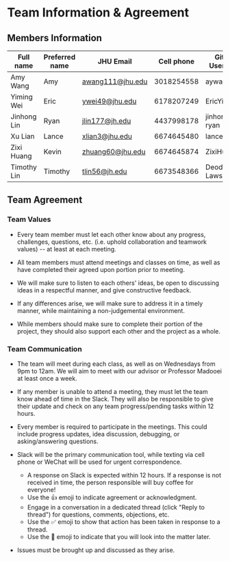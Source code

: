 # Team Information & Agreement

## Members Information

| Full name | Preferred name | JHU Email | Cell phone | GitHub Username |
|-----------|----------------|-----------|------------|-----------------|
| Amy Wang | Amy | awang111@jhu.edu | 3018254558 | aywangmd |
| Yiming Wei  | Eric |ywei49@jhu.edu| 6178207249 | EricYiming |
| Jinhong Lin | Ryan | jlin177@jh.edu | 4437998178 | jinhonglin-ryan |
| Xu Lian | Lance | xlian3@jhu.edu | 6674645480 | lancelianl |
| Zixi Huang | Kevin | zhuang60@jhu.edu | 6674645874 | ZixiHuang66 |
| Timothy Lin | Timothy | tlin56@jh.edu | 6673548366 | Deodat-Lawson |

## Team Agreement

### Team Values

- Every team member must let each other know about any progress, challenges, questions, etc. (i.e. uphold collaboration and teamwork values) -- at least at each meeting.

- All team members must attend meetings and classes on time, as well as have completed their agreed upon portion prior to meeting. 

- We will make sure to listen to each others' ideas, be open to discussing ideas in a respectful manner, and give constructive feedback. 

- If any differences arise, we will make sure to address it in a timely manner, while maintaining a non-judgemental environment. 

- While members should make sure to complete their portion of the project, they should also support each other and the project as a whole.


### Team Communication

- The team will meet during each class, as well as on Wednesdays from 9pm to 12am. We will aim to meet with our advisor or Professor Madooei at least once a week.

- If any member is unable to attend a meeting, they must let the team know ahead of time in the Slack. They will also be responsible to give their update and check on any team progress/pending tasks within 12 hours. 

- Every member is required to participate in the meetings. This could include progress updates, idea discussion, debugging, or asking/answering questions.

- Slack will be the primary communication tool, while texting via cell phone or WeChat will be used for urgent correspondence.
    - A response on Slack is expected within 12 hours. If a response is not received in time, the person responsible will buy coffee for everyone!
    - Use the 👍 emoji to indicate agreement or acknowledgment.
    - Engage in a conversation in a dedicated thread (click "Reply to thread") for questions, comments, objections, etc.
    - Use the ✅ emoji to show that action has been taken in response to a thread.
    - Use the 👀 emoji to indicate that you will look into the matter later.
    
- Issues must be brought up and discussed as they arise.